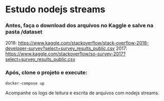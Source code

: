 # Estudo nodejs streams


### Antes, faça o download dos arquivos no Kaggle e salve na pasta /dataset

2018: https://www.kaggle.com/stackoverflow/stack-overflow-2018-developer-survey?select=survey_results_public.csv
2017: https://www.kaggle.com/stackoverflow/so-survey-2017?select=survey_results_public.csv

### Após, clone o projeto e execute:

```
docker-compose up
```

Acompanhe os logs de leitura e escrita de arquivos com nodejs streams.